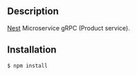 [docker]: https://www.docker.com/
[dockercompose]: https://docs.docker.com/compose/
[protoc]: https://github.com/google/protobuf/releases
[swagger]: https://swagger.io/

## Description

[Nest](https://github.com/nestjs/nest) Microservice gRPC (Product service).

## Installation

```bash
$ npm install
```
